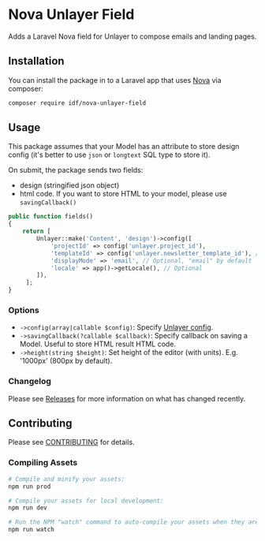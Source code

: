# Nova Unlayer Field

Adds a Laravel Nova field for Unlayer to compose emails and landing pages.


## Installation

You can install the package in to a Laravel app that uses [Nova](https://nova.laravel.com) via composer:

```bash
composer require idf/nova-unlayer-field
```

## Usage

This package assumes that your Model has an attribute to store design config
(it's better to use `json` or `longtext` SQL type to store it).

On submit, the package sends two fields:
 - design (stringified json object)
 - html code. If you want to store HTML to your model, please use `savingCallback()`

```php
public function fields()
{
    return [ 
        Unlayer::make('Content', 'design')->config([
            'projectId' => config('unlayer.project_id'),
            'templateId' => config('unlayer.newsletter_template_id'), // Optional, used only if bound attribute is empty (e.g. $newsletter->design)
            'displayMode' => 'email', // Optional, "email" by default
            'locale' => app()->getLocale(), // Optional
        ]),
     ];
}
```

### Options
 - `->config(array|callable $config)`: Specify [Unlayer config](https://docs.unlayer.com/docs/getting-started#section-configuration-options).
 - `->savingCallback(?callable $callback)`: Specify callback on saving a Model. Useful to store HTML result HTML code.
 - `->height(string $height)`: Set height of the editor (with units). E.g. '1000px' (800px by default).


### Changelog

Please see [Releases](https://github.com/InteractionDesignFoundation/nova-unlayer-field/releases) for more information on what has changed recently.

## Contributing

Please see [CONTRIBUTING](CONTRIBUTING.md) for details.

### Compiling Assets

```bash
# Compile and minify your assets:
npm run prod

# Compile your assets for local development:
npm run dev

# Run the NPM "watch" command to auto-compile your assets when they are changed:
npm run watch
```
